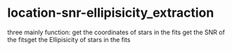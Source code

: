 # location-snr-ellipisicity_extraction
three mainly function: get the coordinates of stars in the fits   get the SNR of the fitsget the Ellipisicity of stars in the fits
